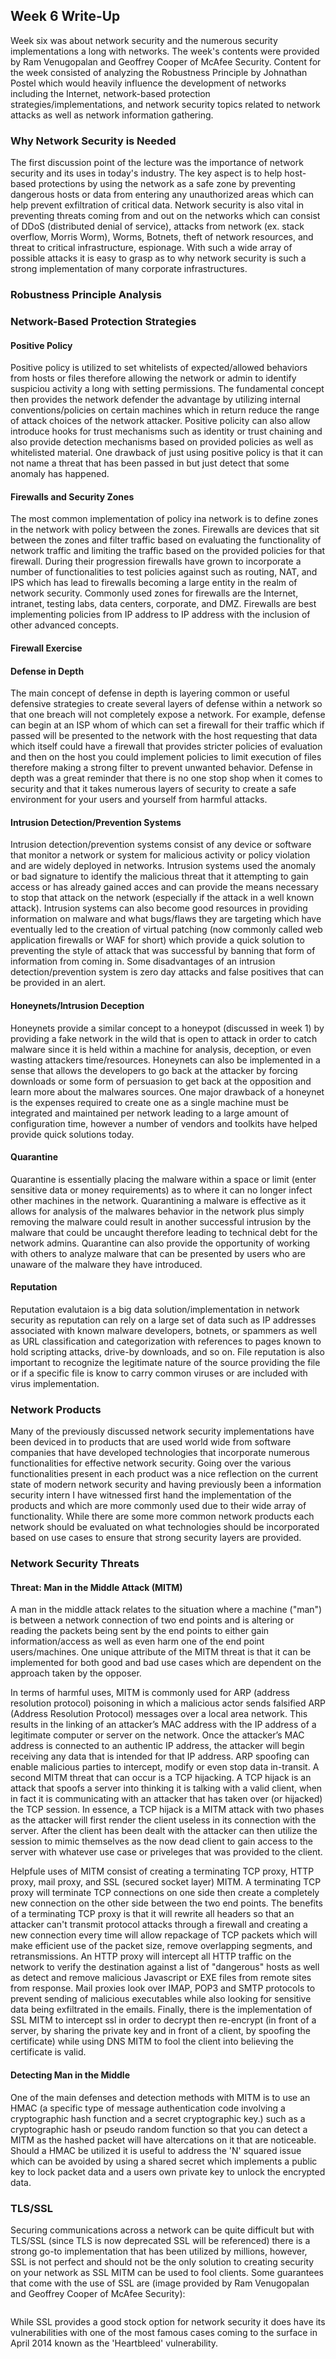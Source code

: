 ## Week 6 Write-Up
Week six was about network security and the numerous security implementations a long with networks. The week's contents were provided by Ram Venugopalan and Geoffrey Cooper of McAfee Security. Content for the week consisted of analyzing the Robustness Principle by Johnathan Postel which would heavily influence the development of networks including the Internet, network-based protection strategies/implementations, and network security topics related to network attacks as well as network information gathering. 

### Why Network Security is Needed
The first discussion point of the lecture was the importance of network security and its uses in today's industry. The key aspect is to help host-based protections by using the network as a safe zone by preventing dangerous hosts or data from entering any unauthorized areas which can help prevent exfiltration of critical data. Network security is also vital in preventing threats coming from and out on the networks which can consist of DDoS (distributed denial of service), attacks from network (ex. stack overflow, Morris Worm), Worms, Botnets, theft of network resources, and threat to critical infrastructure, espionage. With such a wide array of possible attacks it is easy to grasp as to why network security is such a strong implementation of many corporate infrastructures. 

### Robustness Principle Analysis

### Network-Based Protection Strategies

#### Positive Policy 
Positive policy is utilized to set whitelists of expected/allowed behaviors from hosts or files therefore allowing the network or admin to identify suspiciou activity a long with setting permissions. The fundamental concept then provides the network defender the advantage by utilizing internal conventions/policies on certain machines which in return reduce the range of attack choices of the network attacker. Positive policity can also allow introduce hooks for trust mechanisms such as identity or trust chaining and also provide detection mechanisms based on provided policies as well as whitelisted material. One drawback of just using positive policy is that it can not name a threat that has been passed in but just detect that some anomaly has happened.

#### Firewalls and Security Zones
The most common implementation of policy ina network is to define zones in the network with policy between the zones. Firewalls are devices that sit between the zones and filter traffic based on evaluating the functionality of network traffic and limiting the traffic based on the provided policies for that firewall. During their progression firewalls have grown to incorporate a number of functionalities to test policies against such as routing, NAT, and IPS which has lead to firewalls becoming a large entity in the realm of network security. Commonly used zones for firewalls are the Internet, intranet, testing labs, data centers, corporate, and DMZ. Firewalls are best implementing policies from IP address to IP address with the inclusion of other advanced concepts. 

#### Firewall Exercise

#### Defense in Depth 
The main concept of defense in depth is layering common or useful defensive strategies to create several layers of defense within a network so that one breach will not completely expose a network. For example, defense can begin at an ISP whom of which can set a firewall for their traffic which if passed will be presented to the network with the host requesting that data which itself could have a firewall that provides stricter policies of evaluation and then on the host you could implement policies to limit execution of files therefore making a strong filter to prevent unwanted behavior. Defense in depth was a great reminder that there is no one stop shop when it comes to security and that it takes numerous layers of security to create a safe environment for your users and yourself from harmful attacks. 

#### Intrusion Detection/Prevention Systems
Intrusion detection/prevention systems consist of any device or software that monitor a network or system for malicious activity or policy violation and are widely deployed in networks. Intrusion systems used the anomaly or bad signature to identify the malicious threat that it attempting to gain access or has already gained acces and can provide the means necessary to stop that attack on the network (especially if the attack in a well known attack). Intrusion systems can also become good resources in providing information on malware and what bugs/flaws they are targeting which have eventually led to the creation of virtual patching (now commonly called web application firewalls or WAF for short) which provide a quick solution to preventing the style of attack that was successful by banning that form of information from coming in. Some disadvantages of an intrusion detection/prevention system is zero day attacks and false positives that can be provided in an alert.

#### Honeynets/Intrusion Deception 
Honeynets provide a similar concept to a honeypot (discussed in week 1) by providing a fake network in the wild that is open to attack in order to catch malware since it is held within a machine for analysis, deception, or even wasting attackers time/resources. Honeynets can also be implemented in a sense that allows the developers to go back at the attacker by forcing downloads or some form of persuasion to get back at the opposition and learn more about the malwares sources. One major drawback of a honeynet is the expenses required to create one as a single machine must be integrated and maintained per network leading to a large amount of configuration time, however a number of vendors and toolkits have helped provide quick solutions today. 

#### Quarantine 
Quarantine is essentially placing the malware within a space or limit (enter sensitive data or money requirements) as to where it can no longer infect other machines in the network. Quarantining a malware is effective as it allows for analysis of the malwares behavior in the network plus simply removing the malware could result in another successful intrusion by the malware that could be uncaught therefore leading to technical debt for the network admins. Quarantine can also provide the opportunity of working with others to analyze malware that can be presented by users who are unaware of the malware they have introduced. 

#### Reputation 
Reputation evalutaion is a big data solution/implementation in network security as reputation can rely on a large set of data such as IP addresses associated with known malware developers, botnets, or spammers as well as URL classification and categorization with references to pages known to hold scripting attacks, drive-by downloads, and so on. File reputation is also important to recognize the legitimate nature of the source providing the file or if a specific file is know to carry common viruses or are included with virus implementation. 

### Network Products
Many of the previously discussed network security implementations have been deviced in to products that are used world wide from software companies that have developed technologies that incorporate numerous functionalities for effective network security. Going over the various functionalities present in each product was a nice reflection on the current state of modern network security and having previously been a information security intern I have witnessed first hand the implementation of the products and which are more commonly used due to their wide array of functionality. While there are some more common network products each network should be evaluated on what technologies should be incorporated based on use cases to ensure that strong security layers are provided. 

### Network Security Threats 

#### Threat: Man in the Middle Attack (MITM)
A man in the middle attack relates to the situation where a machine ("man") is between a network connection of two end points and is altering or reading the packets being sent by the end points to either gain information/access as well as even harm one of the end point users/machines. One unique attribute of the MITM threat is that it can be implemented for both good and bad use cases which are dependent on the approach taken by the opposer. 

In terms of harmful uses, MITM is commonly used for ARP (address resolution protocol) poisoning in which a malicious actor sends falsified ARP (Address Resolution Protocol) messages over a local area network. This results in the linking of an attacker’s MAC address with the IP address of a legitimate computer or server on the network. Once the attacker’s MAC address is connected to an authentic IP address, the attacker will begin receiving any data that is intended for that IP address. ARP spoofing can enable malicious parties to intercept, modify or even stop data in-transit. A second MITM threat that can occur is a TCP hijacking. A TCP hijack is an attack that spoofs a server into thinking it is talking with a valid client, when in fact it is communicating with an attacker that has taken over (or hijacked) the TCP session. In essence, a TCP hijack is a MITM attack with two phases as the attacker will first render the client useless in its connection with the server. After the client has been dealt with the attacker can then utilize the session to mimic themselves as the now dead client to gain access to the server with whatever use case or priveleges that was provided to the client. 

Helpfule uses of MITM consist of creating a terminating TCP proxy, HTTP proxy, mail proxy, and SSL (secured socket layer) MITM. A terminating TCP proxy will terminate TCP connections on one side then create a completely new connection on the other side between the two end points. The benefits of a terminating TCP proxy is that it will rewrite all headers so that an attacker can't transmit protocol attacks through a firewall and creating a new connection every time will allow repackage of TCP packets which will make efficient use of the packet size, remove overlapping segments, and retransmissions. An HTTP proxy will intercept all HTTP traffic on the network to verify the destination against a list of "dangerous" hosts  as well as detect and remove malicious Javascript or EXE files from remote sites from response. Mail proxies look over IMAP, POP3 and SMTP protocols to prevent sending of malicious executables while also looking for sensitive data being exfiltrated in the emails. Finally, there is the implementation of SSL MITM to intercept ssl in order to decrypt then re-encrypt (in front of a server, by sharing the private key and in front of a client, by spoofing the certificate) while using DNS MITM to fool the client into believing the certificate is valid. 

#### Detecting Man in the Middle
One of the main defenses and detection methods with MITM is to use an HMAC (a specific type of message authentication code involving a cryptographic hash function and a secret cryptographic key.) such as a cryptographic hash or pseudo random function so that you can detect a MITM as the hashed packet will have altercations on it that are noticeable. Should a HMAC be utilized it is useful to address the 'N' squared issue which can be avoided by using a shared secret which implements a public key to lock packet data and a users own private key to unlock the encrypted data.

### TLS/SSL 
Securing communications across a network can be quite difficult but with TLS/SSL (since TLS is now deprecated SSL will be referenced) there is a strong go-to implementation that has been utilized by millions, however, SSL is not perfect and should not be the only solution to creating security on your network as SSL MITM can be used to fool clients. Some guarantees that come with the use of SSL are (image provided by Ram Venugopalan and Geoffrey Cooper of McAfee Security):

<img src="SSL.png" alt="" class="inline"/>

While SSL provides a good stock option for network security it does have its vulnerabilities with one of the most famous cases coming to the surface in April 2014 known as the 'Heartbleed' vulnerability. 






